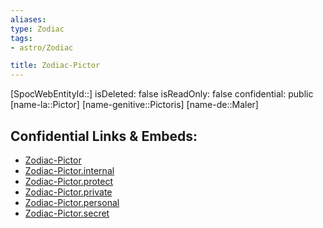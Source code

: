 ```yaml
---
aliases: 
type: Zodiac
tags:
- astro/Zodiac

title: Zodiac-Pictor
---
```

[SpocWebEntityId::]
isDeleted: false
isReadOnly: false
confidential: public
[name-la::Pictor]
[name-genitive::Pictoris]
[name-de::Maler]


## Confidential Links & Embeds: 
- [Zodiac-Pictor](../../../_public/astro/Zodiac/Zodiac-Pictor.md) 
- [Zodiac-Pictor.internal](../../../_internal/astro/Zodiac/Zodiac-Pictor.internal.md) 
- [Zodiac-Pictor.protect](../../../_protect/astro/Zodiac/Zodiac-Pictor.protect.md) 
- [Zodiac-Pictor.private](../../../_private/astro/Zodiac/Zodiac-Pictor.private.md) 
- [Zodiac-Pictor.personal](../../../_personal/astro/Zodiac/Zodiac-Pictor.personal.md) 
- [Zodiac-Pictor.secret](../../../_secret/astro/Zodiac/Zodiac-Pictor.secret.md) 
